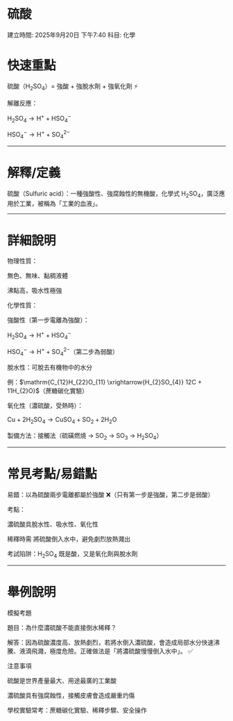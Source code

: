 # 硫酸

建立時間: 2025年9月20日 下午7:40
科目: 化學

# 快速重點

硫酸（$\mathrm{H_{2}SO_{4}}$）= 強酸 + 強脫水劑 + 強氧化劑 ⚡

解離反應：

$\mathrm{H_{2}SO_{4} \rightarrow H^{+} + HSO_{4}^{-}}$

$\mathrm{HSO_{4}^{-} \rightarrow H^{+} + SO_{4}^{2-}}$

---

# 解釋/定義

硫酸（Sulfuric acid）：一種強酸性、強腐蝕性的無機酸，化學式 $\mathrm{H_{2}SO_{4}}$，廣泛應用於工業，被稱為「工業的血液」。

---

# 詳細說明

物理性質：

無色、無味、黏稠液體

沸點高，吸水性極強

化學性質：

強酸性（第一步電離為強酸）：

$\mathrm{H_{2}SO_{4} \rightarrow H^{+} + HSO_{4}^{-}}$

$\mathrm{HSO_{4}^{-} \rightarrow H^{+} + SO_{4}^{2-}}$（第二步為弱酸）

脫水性：可脫去有機物中的水分

例：$\mathrm{C_{12}H_{22}O_{11} \xrightarrow{H_{2}SO_{4}} 12C + 11H_{2}O}$（蔗糖碳化實驗）

氧化性（濃硫酸，受熱時）：

$\mathrm{Cu + 2H_{2}SO_{4} \rightarrow CuSO_{4} + SO_{2} + 2H_{2}O}$

製備方法：接觸法（硫磺燃燒 → $\mathrm{SO_{2}}$ → $\mathrm{SO_{3}}$ → $\mathrm{H_{2}SO_{4}}$）

---

# 常見考點/易錯點

易錯：以為硫酸兩步電離都屬於強酸 ❌（只有第一步是強酸，第二步是弱酸）

考點：

濃硫酸具脫水性、吸水性、氧化性

稀釋時需 將硫酸倒入水中，避免劇烈放熱濺出

考試陷阱：$\mathrm{H_{2}SO_{4}}$ 既是酸，又是氧化劑與脫水劑

---

# 舉例說明

模擬考題

題目：為什麼濃硫酸不能直接倒水稀釋？

解答：因為硫酸濃度高、放熱劇烈，若將水倒入濃硫酸，會造成局部水分快速沸騰、液滴飛濺，極度危險。正確做法是「將濃硫酸慢慢倒入水中」。 ✅

注意事項

硫酸是世界產量最大、用途最廣的工業酸

濃硫酸具有強腐蝕性，接觸皮膚會造成嚴重灼傷

學校實驗常考：蔗糖碳化實驗、稀釋步驟、安全操作